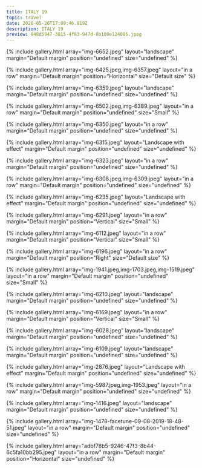 ```yaml
---
title: ITALY 19
topic: travel
date: 2020-05-26T17:09:46.819Z
description: ITALY 19
preview: 848d5947-3815-4f83-947d-8b100e124085.jpeg
---
```

{% include gallery.html array="img-6652.jpeg" layout="landscape" margin="Default margin" position="undefined" size="undefined" %}

{% include gallery.html array="img-6425.jpeg,img-6357.jpeg" layout="in a row" margin="Default margin" position="Horizontal" size="Default size" %}

{% include gallery.html array="img-6359.jpeg" layout="landscape" margin="Default margin" position="undefined" size="undefined" %}

{% include gallery.html array="img-6502.jpeg,img-6389.jpeg" layout="in a row" margin="Default margin" position="undefined" size="Small" %}

{% include gallery.html array="img-6350.jpeg" layout="in a row" margin="Default margin" position="undefined" size="undefined" %}

{% include gallery.html array="img-6315.jpeg" layout="Landscape with effect" margin="Default margin" position="undefined" size="undefined" %}

{% include gallery.html array="img-6323.jpeg" layout="in a row" margin="Default margin" position="undefined" size="undefined" %}

{% include gallery.html array="img-6308.jpeg,img-6309.jpeg" layout="in a row" margin="Default margin" position="undefined" size="undefined" %}

{% include gallery.html array="img-6235.jpeg" layout="Landscape with effect" margin="Default margin" position="undefined" size="undefined" %}

{% include gallery.html array="img-6291.jpeg" layout="in a row" margin="Default margin" position="Vertical" size="Small" %}

{% include gallery.html array="img-6112.jpeg" layout="in a row" margin="Default margin" position="Vertical" size="Small" %}

{% include gallery.html array="img-6196.jpeg" layout="in a row" margin="Default margin" position="Right" size="Default size" %}

{% include gallery.html array="img-1941.jpeg,img-1703.jpeg,img-1519.jpeg" layout="in a row" margin="Default margin" position="undefined" size="Small" %}

{% include gallery.html array="img-6210.jpeg" layout="landscape" margin="Default margin" position="undefined" size="undefined" %}

{% include gallery.html array="img-6169.jpeg" layout="in a row" margin="Default margin" position="Vertical" size="Small" %}

{% include gallery.html array="img-6028.jpeg" layout="landscape" margin="Default margin" position="undefined" size="undefined" %}

{% include gallery.html array="img-6109.jpeg" layout="landscape" margin="Default margin" position="undefined" size="undefined" %}

{% include gallery.html array="img-2876.jpeg" layout="Landscape with effect" margin="Default margin" position="undefined" size="undefined" %}

{% include gallery.html array="img-5987.jpeg,img-1953.jpeg" layout="in a row" margin="Default margin" position="undefined" size="undefined" %}

{% include gallery.html array="img-1416.jpeg" layout="landscape" margin="Default margin" position="undefined" size="undefined" %}

{% include gallery.html array="img-1478-facetune-09-08-2019-18-48-51.jpeg" layout="in a row" margin="Default margin" position="undefined" size="undefined" %}

{% include gallery.html array="adbf78b5-9246-47f3-8b44-6c5fa10bb295.jpeg" layout="in a row" margin="Default margin" position="Horizontal" size="undefined" %}
